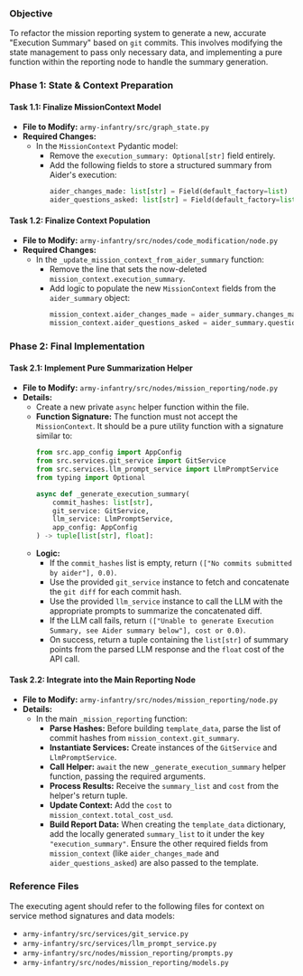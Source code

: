 ### Objective
To refactor the mission reporting system to generate a new, accurate "Execution Summary" based on `git` commits. This involves modifying the state management to pass only necessary data, and implementing a pure function within the reporting node to handle the summary generation.

### Phase 1: State & Context Preparation

#### Task 1.1: Finalize MissionContext Model
- **File to Modify:** `army-infantry/src/graph_state.py`
- **Required Changes:**
    - In the `MissionContext` Pydantic model:
        - Remove the `execution_summary: Optional[str]` field entirely.
        - Add the following fields to store a structured summary from Aider's execution:
            ```python
            aider_changes_made: list[str] = Field(default_factory=list)
            aider_questions_asked: list[str] = Field(default_factory=list)
            ```

#### Task 1.2: Finalize Context Population
- **File to Modify:** `army-infantry/src/nodes/code_modification/node.py`
- **Required Changes:**
    - In the `_update_mission_context_from_aider_summary` function:
        - Remove the line that sets the now-deleted `mission_context.execution_summary`.
        - Add logic to populate the new `MissionContext` fields from the `aider_summary` object:
            ```python
            mission_context.aider_changes_made = aider_summary.changes_made
            mission_context.aider_questions_asked = aider_summary.questions_asked
            ```

### Phase 2: Final Implementation

#### Task 2.1: Implement Pure Summarization Helper
- **File to Modify:** `army-infantry/src/nodes/mission_reporting/node.py`
- **Details:**
    - Create a new private `async` helper function within the file.
    - **Function Signature:** The function must not accept the `MissionContext`. It should be a pure utility function with a signature similar to:
        ```python
        from src.app_config import AppConfig
        from src.services.git_service import GitService
        from src.services.llm_prompt_service import LlmPromptService
        from typing import Optional

        async def _generate_execution_summary(
            commit_hashes: list[str],
            git_service: GitService,
            llm_service: LlmPromptService,
            app_config: AppConfig
        ) -> tuple[list[str], float]:
        ```
    - **Logic:**
        - If the `commit_hashes` list is empty, return `(["No commits submitted by aider"], 0.0)`.
        - Use the provided `git_service` instance to fetch and concatenate the `git diff` for each commit hash.
        - Use the provided `llm_service` instance to call the LLM with the appropriate prompts to summarize the concatenated diff.
        - If the LLM call fails, return `(["Unable to generate Execution Summary, see Aider summary below"], cost or 0.0)`.
        - On success, return a tuple containing the `list[str]` of summary points from the parsed LLM response and the `float` cost of the API call.

#### Task 2.2: Integrate into the Main Reporting Node
- **File to Modify:** `army-infantry/src/nodes/mission_reporting/node.py`
- **Details:**
    - In the main `_mission_reporting` function:
        - **Parse Hashes:** Before building `template_data`, parse the list of commit hashes from `mission_context.git_summary`.
        - **Instantiate Services:** Create instances of the `GitService` and `LlmPromptService`.
        - **Call Helper:** `await` the new `_generate_execution_summary` helper function, passing the required arguments.
        - **Process Results:** Receive the `summary_list` and `cost` from the helper's return tuple.
        - **Update Context:** Add the `cost` to `mission_context.total_cost_usd`.
        - **Build Report Data:** When creating the `template_data` dictionary, add the locally generated `summary_list` to it under the key `"execution_summary"`. Ensure the other required fields from `mission_context` (like `aider_changes_made` and `aider_questions_asked`) are also passed to the template.

### Reference Files
The executing agent should refer to the following files for context on service method signatures and data models:
- `army-infantry/src/services/git_service.py`
- `army-infantry/src/services/llm_prompt_service.py`
- `army-infantry/src/nodes/mission_reporting/prompts.py`
- `army-infantry/src/nodes/mission_reporting/models.py`
